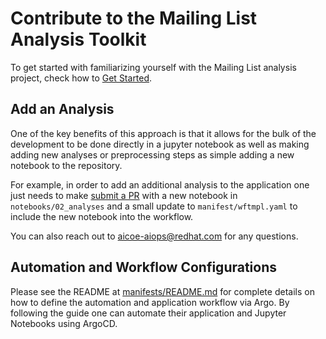 # Contribute to the Mailing List Analysis Toolkit

To get started with familiarizing yourself with the Mailing List analysis project, check how to [Get Started](getting-started.md).

## Add an Analysis

One of the key benefits of this approach is that it allows for the bulk of the development to be done directly in a jupyter notebook as well as making adding new analyses or preprocessing steps as simple adding a new notebook to the repository.

For example, in order to add an additional analysis to the application one just needs to make [submit a PR](https://github.com/aicoe-aiops/mailing-list-analysis-toolkit/pulls) with a new notebook in `notebooks/02_analyses` and a small update to `manifest/wftmpl.yaml` to include the new notebook into the workflow.

You can also reach out to aicoe-aiops@redhat.com for any questions.

## Automation and Workflow Configurations

Please see the README at [manifests/README.md](../manifests/README.md) for complete details on how to define the automation and application workflow via Argo. By following the guide one can automate their application and Jupyter Notebooks using ArgoCD.
